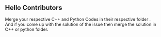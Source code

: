 ## Hello Contributors

Merge your respective C++ and Python Codes in their respective folder .
And if you come up with the solution of the issue then merge the solution in C++ or python folder.
